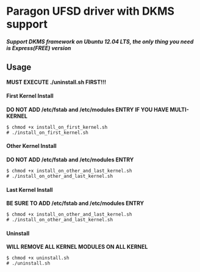 # Paragon UFSD driver with DKMS support

##### Support DKMS framework on Ubuntu 12.04 LTS, the only thing you need is Express(FREE) version

## Usage

**MUST EXECUTE ./uninstall.sh FIRST!!!**


#### First Kernel Install
**DO NOT ADD /etc/fstab and /etc/modules ENTRY IF YOU HAVE MULTI-KERNEL**

    $ chmod +x install_on_first_kernel.sh
    # ./install_on_first_kernel.sh

#### Other Kernel Install
**DO NOT ADD /etc/fstab and /etc/modules ENTRY**

    $ chmod +x install_on_other_and_last_kernel.sh
    # ./install_on_other_and_last_kernel.sh
    
#### Last Kernel Install
**BE SURE TO ADD /etc/fstab and /etc/modules ENTRY**

    $ chmod +x install_on_other_and_last_kernel.sh
    # ./install_on_other_and_last_kernel.sh
    
#### Uninstall 

**WILL REMOVE ALL KERNEL MODULES ON ALL KERNEL**

    $ chmod +x uninstall.sh
    # ./uninstall.sh
    
